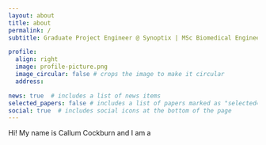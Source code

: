 ```yaml
---
layout: about
title: about
permalink: /
subtitle: Graduate Project Engineer @ Synoptix | MSc Biomedical Engineering @ University of Bristol | BEng Mechanical Engineering @ University of Exeter

profile:
  align: right
  image: profile-picture.png
  image_circular: false # crops the image to make it circular
  address: 

news: true  # includes a list of news items
selected_papers: false # includes a list of papers marked as "selected={true}"
social: true  # includes social icons at the bottom of the page
---
```


Hi! My name is Callum Cockburn and I am a 